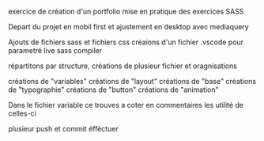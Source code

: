 exercice de création d'un portfolio
mise en pratique des exercices SASS

Depart du projet en mobil first et ajustement en desktop avec mediaquery

Ajouts de fichiers sass et fichiers css
créaions d'un fichier .vscode pour parametré live sass compiler

répartitons par structure, créations de plusieur fichier et oragnisations

créations de "variables"
créations de "layout"
créations de "base"
créations de "typographie"
créations de "button"
créations de "animation"

Dans le fichier variable ce trouves a coter en commentaires les utilité de celles-ci

plusieur push et commit éfféctuer

